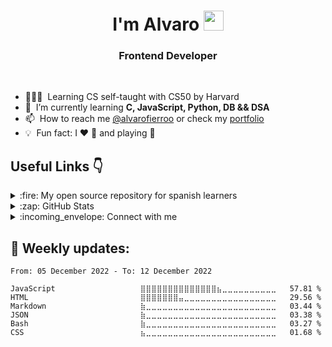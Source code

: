<h1 align="center">I'm Alvaro <a href="https://alvaro-fierro.pages.dev"><img src="https://media.giphy.com/media/hvRJCLFzcasrR4ia7z/giphy.gif" width="32px" height="32px"/></a></h1>
<h3 align="center">Frontend Developer</h3>
<br />

- 👨🏻‍💻 &nbsp;Learning CS self-taught with CS50 by Harvard
- 🌱 &nbsp;I’m currently learning **C, JavaScript, Python, DB && DSA**
- 📫 &nbsp;How to reach me [@alvarofierroo][twitter] or check my [portfolio][portfolio]
- 💡 &nbsp;Fun fact: I :heart: :musical_note: and playing :guitar:

## Useful Links :point_down:

<details> 
  <summary>:fire: My open source repository for spanish learners</summary>
  
  [![Readme Card](https://github-readme-stats.vercel.app/api/pin/?username=alvarofierro&repo=Basic_JS)](https://github.com/anuraghazra/github-readme-stats)
</details>

<details>
  <summary>:zap: GitHub Stats</summary>
  
  [![Alvaro's GitHub stats](https://github-readme-stats.vercel.app/api?username=alvarofierro&show_icons=true&theme=swift&layout="compact")](https://github.com/anuraghazra/github-readme-stats)
  
</details>

<details> 
  <summary>:incoming_envelope: Connect with me</summary>
  
  <a href="https://linkedin.com/in/alvaro-fierro" target="blank"><img align="center" src="https://raw.githubusercontent.com/rahuldkjain/github-profile-readme-generator/master/src/images/icons/Social/linked-in-alt.svg" alt="alvaro-fierro" height="30" width="40" /></a>
<a href="https://twitter.com/alvarofierroo" target="blank"><img align="center" src="https://raw.githubusercontent.com/rahuldkjain/github-profile-readme-generator/master/src/images/icons/Social/twitter.svg" alt="alvarofierroo" height="30" width="40" /></a>
  <a href="https://instagram.com/alvaro.fierroo" target="blank"><img align="center" src="https://raw.githubusercontent.com/rahuldkjain/github-profile-readme-generator/master/src/images/icons/Social/instagram.svg" alt="alvaro.fierroo" height="30" width="40" /></a>
  
  </details>

## 📅 Weekly updates:

<!--START_SECTION:waka-->

```text
From: 05 December 2022 - To: 12 December 2022

JavaScript                   ⣿⣿⣿⣿⣿⣿⣿⣿⣿⣿⣿⣿⣿⣿⣦⣀⣀⣀⣀⣀⣀⣀⣀⣀⣀   57.81 %
HTML                         ⣿⣿⣿⣿⣿⣿⣿⣤⣀⣀⣀⣀⣀⣀⣀⣀⣀⣀⣀⣀⣀⣀⣀⣀⣀   29.56 %
Markdown                     ⣷⣀⣀⣀⣀⣀⣀⣀⣀⣀⣀⣀⣀⣀⣀⣀⣀⣀⣀⣀⣀⣀⣀⣀⣀   03.44 %
JSON                         ⣷⣀⣀⣀⣀⣀⣀⣀⣀⣀⣀⣀⣀⣀⣀⣀⣀⣀⣀⣀⣀⣀⣀⣀⣀   03.38 %
Bash                         ⣷⣀⣀⣀⣀⣀⣀⣀⣀⣀⣀⣀⣀⣀⣀⣀⣀⣀⣀⣀⣀⣀⣀⣀⣀   03.27 %
CSS                          ⣦⣀⣀⣀⣀⣀⣀⣀⣀⣀⣀⣀⣀⣀⣀⣀⣀⣀⣀⣀⣀⣀⣀⣀⣀   01.68 %
```

<!--END_SECTION:waka-->

[twitter]: https://twitter.com/alvarofierroo
[portfolio]: https://alvaro-fierro.pages.dev/
